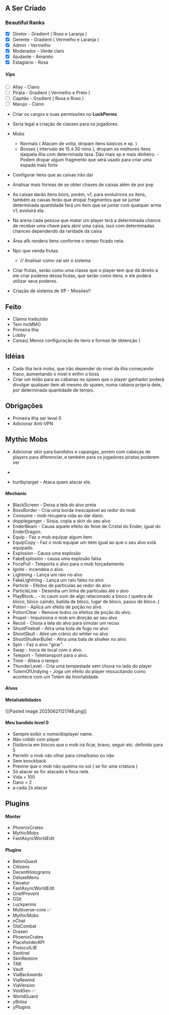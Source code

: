 
## A Ser Criado
### Beautiful Ranks
- [x] Diretor - Gradient ( Roxo e Laranja  )
- [x] Gerente - Gradient ( Vermelho e Laranja )
- [x] Admin - Vermelho
- [x] Moderador - Verde claro
- [x] Ajudante - Amarelo
- [x] Estagiário - Rosa

##### Vips
- [ ] Allay - Ciano
- [ ] Pirata - Gradient ( Vermelho e Preto )
- [ ] Capitão - Gradient ( Rosa e Roxo )
- [ ] Marujo - Ciano

- Criar os cargos e suas permissões no **LuckPerms**
- Seria legal a criação de classes para os jogadores.

- Mobs
	- Normais ( Atacam de volta, dropam itens básicos e xp. )
	- Bosses ( intervalo de 15 à 30 mins ), dropam os melhores itens daquela ilha com determinada taxa. Dão mais xp e mais dinheiro. - Podem dropar algum fragmento que será usado para criar uma espada mais forte


- Configurar itens que as caixas irão dar
- Analisar mais formas de se obter chaves de caixas além de por pvp
- As caixas darão itens bons, porém, v1, para evoluirmos os itens, também as caixas terão que dropar fragmentos que se juntar determinada quantidade fará um item que se juntar com qualquer arma v1, evoluirá ela.
- Na arena cada pessoa que matar um player terá a determinada chance de receber uma chave para abrir uma caixa, isso com determinadas chances dependendo da raridade da caixa

- Área afk rendera itens conforme o tempo ficado nela.

- Npc que venda frutas.
	- // Analisar como vai ser o sistema
- Criar frutas, serão como uma classe que o player tem que dá direito a ele criar poderes dessa frutas, que serão como itens, e ele poderá utilizar seus poderes.

- Criação de sistema de XP - Missões!!
## Feito
- Claims traduzido
- Tem mcMMO
- Primeira ilha
- Lobby
- Caixas( Menos configuração de itens e formas de obtenção )
## Idéias
- Cada ilha terá mobs, que irão depender do nível da ilha começando fraco, aumentando o nível e enfim o boss
- Criar um leilão para as cabanas no spawn que o player ganhador poderá divulgar qualquer item ali mesmo do spawn, numa cabana própria dele, por determinada quantidade de tempo.
## Obrigações
- Primeira ilha ser level 0
- Adicionar Anti-VPN

## Mythic Mobs
- Adicionar skin para bandidos e capangas, porem com cabeças de players para diferenciar, e também para os jogadores piratas poderem ver
- 

- hurtbytarget - Ataca quem atacar ele.

#### Mechanic
- BlackScreen - Deixa a tela do alvo preta
- BossBorder - Cria uma borda inescapável ao redor do mob
- Consume - mob recupera vida ao dar dano.
- doppleganger - Sósia, copia a skin do seu alvo
- EnderBeam - Causa aquele efeito do feixe de Cristal do Ender, igual do EnderDragon.
- Equip - Faz o mob equipar algum item
- EquipCopy - Faz o mob equipar um item igual ao que o seu alvo está equipado.
- Explosion - Causa uma explosão
- FakeExplosion - causa uma explosão falsa
- FocePull - Teleporta o alvo para o mob forçadamente.
- Ignite - incendeia o alvo.
- Lightning - Lança um raio no alvo
- FakeLightning - Lança um raio falso no alvo
- Particle - Efeitos de partículas ao redor do alvo
- ParticleLine - Desenha um linha de partículas até o alvo
- PlayBlock... - to caum som de algo relacionado a bloco ( quebra de bloco, bloco caindo, batida de bloco, lugar de bloco, passo de bloco..)
- Potion - Aplica um efeito de poção no alvo
- PotionClear - Remove todos os efeitos de poção do alvo.
- Propel - Impulsiona o mob em direção ao seu alvo
- Recoil - Chuta a tela do alvo para simular um recuo
- ShootFireball - Atira uma bola de fogo no alvo
- ShootSkull - Atire um crânio do whiter no alvo
- ShootShulkerBullet - Atira uma bala de shulker no alvo
- Spin - Faz o alvo "girar".
- Swap - troca de local com o alvo.
- Teleport - Teletransport para o alvo.
- Time - Altera o tempo
- ThunderLevel - Cria uma tempestade sem chuva no lado do player
- TotemOfUndying - Joga um efeito do player ressucitando como acontece com um Totem da Imortalidade.
#### Alvos
#### Metahabilidades
![[Pasted image 20250621121748.png]]

#### Meu bandido level 0
- Sempre exibir o nome/displayer name.
- Não colidir com player
- Distância em blocos que o mob irá ficar, bravo, seguir etc. definido para 5
- Permitir o mob não olhar para cima/baixo ou não
- Sem knockback
- Previne que o mob não queima no sol ( se for uma criatura )
- Só atacar se for atacado e foca nele.
- Vida = 100 
- Dano = 2
- a cada 2s atacar
## Plugins
#### Manter
- PhoenixCrates
- MythicMobs
- FastAsyncWorldEdit
#### Plugins
- BetonQuest
- Citizens
- DecentHolograms
- DeluxeMenu
- Elevator
- FastAsyncWorldEdit
- GriefPrevent
- GSit
- Luckperms
- Multiverse-core ✅
- MythicMobs
- nChat
- OldCombat
- Oraxen
- PhoenixCrates
- PlaceholderAPI
- ProtocolLIB
- Sentinel
- SkinRestore
- TAB
- Vault
- ViaBackwards
- ViaRewind
- ViaVersion
- VoidGen ✅
- WorldGuard
- yBolsa
- yPlugins